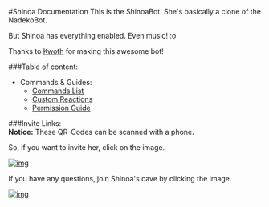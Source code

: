 #Shinoa Documentation
This is the ShinoaBot. She's basically a clone of the NadekoBot. 

But Shinoa has everything enabled. Even music! :o

Thanks to [Kwoth](https://github.com/Kwoth/NadekoBot) for making this awesome bot!

###Table of content:
- Commands & Guides:
    - [Commands List](http://shinoacmdlist.readthedocs.io/en/latest/Commands%20List/)  
    - [Custom Reactions](http://shinoacmdlist.readthedocs.io/en/latest/Custom%20Reactions/)
    - [Permission Guide](http://shinoacmdlist.readthedocs.io/en/latest/Permissions%20System/)

###Invite Links:	
**Notice:** These QR-Codes can be scanned with a phone.

So, if you want to invite her, click on the image.

[![img][img2]](http://bit.ly/InvShinoa)

If you have any questions, join Shinoa's cave by clicking the image.

[![img][img1]](http://bit.ly/ShinoaDiscordCave)

[img1]: http://i.imgur.com/XwRYbvg.png
[img2]: http://i.imgur.com/qbWnqfa.png